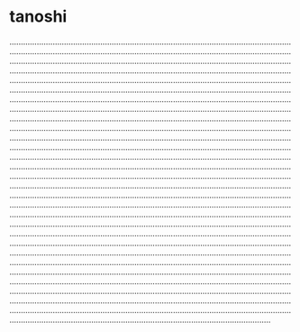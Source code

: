 # tanoshi
...............................................................................................................................................................................................................................................................................................................................................................................................................................................................................................................................................................................................................................................................................................................................................................................................................................................................................................................................................................................................................................................................................................................................................................................................................................................................................................................................................................................................................................................................................................................................................................................................................................................................................................................................................................................................................................................................................................................................................................................................................................................................................................................................................................................................................................................................................................................................................................................................................................................................................................................................................................................................................................................................................................................................................................................................................................................................................................................................................................................................................................................................................................................................................................................................................................................................................................................................................................................................................................................................................................................................................................................................................................................................................................................................................................................................................................................................